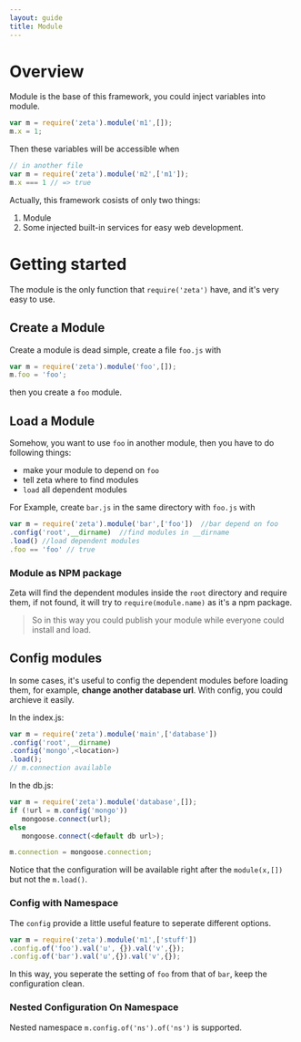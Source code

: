 ```yaml
---
layout: guide
title: Module
---
```


# Overview

Module is the base of this framework, you could inject variables into module.

~~~javascript
var m = require('zeta').module('m1',[]);
m.x = 1;
~~~

Then these variables will be accessible when

~~~javascript
// in another file
var m = require('zeta').module('m2',['m1']);
m.x === 1 // => true
~~~

Actually, this framework cosists of only two things:

1. Module 
2. Some injected built-in services for easy web development.


# Getting started

The module is the only function that `require('zeta')` have, and it's very easy to use.

## Create a Module

Create a module is dead simple, create a file `foo.js` with

~~~javascript
var m = require('zeta').module('foo',[]);
m.foo = 'foo';
~~~

then you create a `foo` module.


## Load a Module

Somehow, you want to use `foo` in another module, then you have to do following things:

- make your module to depend on `foo`
- tell zeta where to find modules
- `load` all dependent modules

For Example, create `bar.js` in the same directory with `foo.js` with

~~~javascript
var m = require('zeta').module('bar',['foo'])  //bar depend on foo
.config('root',__dirname)  //find modules in __dirname
.load() //load dependent modules
.foo == 'foo' // true
~~~

### Module as NPM package 

Zeta will find the dependent modules inside the `root` directory and require them, if not found, it will try to `require(module.name)` as it's a npm package. 

> So in this way you could publish your module while everyone could install and load.


## Config modules

In some cases, it's useful to config the dependent modules before loading them, for example, **change another database url**. With config, you could archieve it easily.

In the index.js:

~~~javascript
var m = require('zeta').module('main',['database'])
.config('root',__dirname)
.config('mongo',<location>)
.load();
// m.connection available
~~~

In the db.js:

~~~javascript
var m = require('zeta').module('database',[]);
if (!url = m.config('mongo'))
   mongoose.connect(url);
else
   mongoose.connect(<default db url>);

m.connection = mongoose.connection;      
~~~

Notice that the configuration will be available right after the `module(x,[])` but not the `m.load()`.

### Config with Namespace

The `config` provide a little useful feature to seperate different options. 

~~~javascript
var m = require('zeta').module('m1',['stuff'])
.config.of('foo').val('u', {}).val('v',{});
.config.of('bar').val('u',{}).val('v',{});
~~~

In this way, you seperate the setting of `foo` from that of `bar`, keep the configuration clean. 

### Nested Configuration On Namespace

Nested namespace `m.config.of('ns').of('ns')` is supported. 



